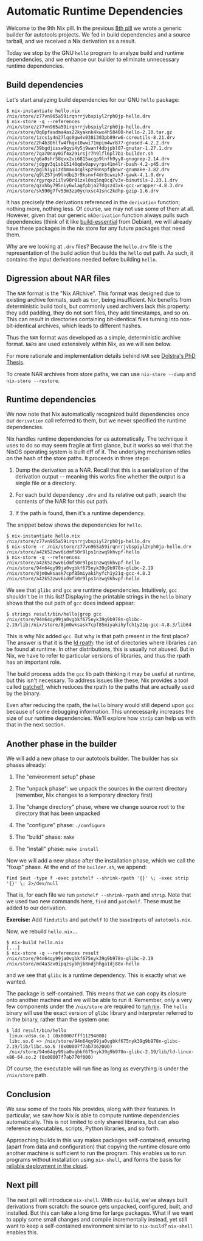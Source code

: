 # Automatic Runtime Dependencies

Welcome to the 9th Nix pill. In the previous [8th
pill](08-generic-builders.md) we wrote a generic builder for autotools
projects. We fed in build dependencies and a source tarball, and we
received a Nix derivation as a result.

Today we stop by the GNU `hello` program to analyze build and runtime
dependencies, and we enhance our builder to eliminate unnecessary
runtime dependencies.

## Build dependencies

Let's start analyzing build dependencies for our GNU `hello` package:

    $ nix-instantiate hello.nix
    /nix/store/z77vn965a59irqnrrjvbspiyl2rph0jp-hello.drv
    $ nix-store -q --references /nix/store/z77vn965a59irqnrrjvbspiyl2rph0jp-hello.drv
    /nix/store/0q6pfasdma4as22kyaknk4kwx4h58480-hello-2.10.tar.gz
    /nix/store/1zcs1y4n27lqs0gw4v038i303pb89rw6-coreutils-8.21.drv
    /nix/store/2h4b30hlfw4fhqx10wwi71mpim4wr877-gnused-4.2.2.drv
    /nix/store/39bgdjissw9gyi4y5j9wanf4dbjpbl07-gnutar-1.27.1.drv
    /nix/store/7qa70nay0if4x291rsjr7h9lfl6pl7b1-builder.sh
    /nix/store/g6a0shr58qvx2vi6815acgp9lnfh9yy8-gnugrep-2.14.drv
    /nix/store/jdggv3q1sb15140qdx0apvyrps41m4lr-bash-4.2-p45.drv
    /nix/store/pglhiyp1zdbmax4cglkpz98nspfgbnwr-gnumake-3.82.drv
    /nix/store/q9l257jn9lndbi3r9ksnvf4dr8cwxzk7-gawk-4.1.0.drv
    /nix/store/rgyrqxz1ilv90r01zxl0sq5nq0cq7v3v-binutils-2.23.1.drv
    /nix/store/qzxhby795niy6wlagfpbja27dgsz43xk-gcc-wrapper-4.8.3.drv
    /nix/store/sk590g7fv53m3zp0ycnxsc41snc2kdhp-gzip-1.6.drv

It has precisely the derivations referenced in the `derivation`
function; nothing more, nothing less. Of course, we may not use some of
them at all. However, given that our generic `mkDerivation` function
always pulls such dependencies (think of it like
[build-essential](https://packages.debian.org/unstable/build-essential)
from Debian), we will already have these packages in the nix store for
any future packages that need them.

Why are we looking at `.drv` files? Because the `hello.drv` file is the
representation of the build action that builds the `hello` out path. As
such, it contains the input derivations needed before building `hello`.

## Digression about NAR files

The `NAR` format is the "Nix ARchive". This format was designed due to
existing archive formats, such as `tar`, being insufficient. Nix
benefits from deterministic build tools, but commonly used archivers
lack this property: they add padding, they do not sort files, they add
timestamps, and so on. This can result in directories containing
bit-identical files turning into non-bit-identical archives, which leads
to different hashes.

Thus the `NAR` format was developed as a simple, deterministic archive
format. `NAR`s are used extensively within Nix, as we will see below.

For more rationale and implementation details behind `NAR` see
[Dolstra's PhD Thesis](http://nixos.org/~eelco/pubs/phd-thesis.pdf).

To create NAR archives from store paths, we can use `nix-store --dump`
and `nix-store --restore`.

## Runtime dependencies

We now note that Nix automatically recognized build dependencies once
our `derivation` call referred to them, but we never specified the
runtime dependencies.

Nix handles runtime dependencies for us automatically. The technique it
uses to do so may seem fragile at first glance, but it works so well
that the NixOS operating system is built off of it. The underlying
mechanism relies on the hash of the store paths. It proceeds in three
steps:

1.  Dump the derivation as a NAR. Recall that this is a serialization of
    the derivation output \-- meaning this works fine whether the output
    is a single file or a directory.

2.  For each build dependency `.drv` and its relative out path, search
    the contents of the NAR for this out path.

3.  If the path is found, then it's a runtime dependency.

The snippet below shows the dependencies for `hello`.

    $ nix-instantiate hello.nix
    /nix/store/z77vn965a59irqnrrjvbspiyl2rph0jp-hello.drv
    $ nix-store -r /nix/store/z77vn965a59irqnrrjvbspiyl2rph0jp-hello.drv
    /nix/store/a42k52zwv6idmf50r9lps1nzwq9khvpf-hello
    $ nix-store -q --references /nix/store/a42k52zwv6idmf50r9lps1nzwq9khvpf-hello
    /nix/store/94n64qy99ja0vgbkf675nyk39g9b978n-glibc-2.19
    /nix/store/8jm0wksask7cpf85miyakihyfch1y21q-gcc-4.8.3
    /nix/store/a42k52zwv6idmf50r9lps1nzwq9khvpf-hello

We see that `glibc` and `gcc` are runtime dependencies. Intuitively,
`gcc` shouldn't be in this list! Displaying the printable strings in
the `hello` binary shows that the out path of `gcc` does indeed appear:

    $ strings result/bin/hello|grep gcc
    /nix/store/94n64qy99ja0vgbkf675nyk39g9b978n-glibc-2.19/lib:/nix/store/8jm0wksask7cpf85miyakihyfch1y21q-gcc-4.8.3/lib64

This is why Nix added `gcc`. But why is that path present in the first
place? The answer is that it is the [ld
rpath](http://en.wikipedia.org/wiki/Rpath): the list of directories
where libraries can be found at runtime. In other distributions, this is
usually not abused. But in Nix, we have to refer to particular versions
of libraries, and thus the rpath has an important role.

The build process adds the `gcc` lib path thinking it may be useful at
runtime, but this isn't necessary. To address issues like these, Nix
provides a tool called [patchelf](https://nixos.org/patchelf.html),
which reduces the rpath to the paths that are actually used by the
binary.

Even after reducing the rpath, the `hello` binary would still depend
upon `gcc` because of some debugging information. This unnecessarily
increases the size of our runtime dependencies. We'll explore how
`strip` can help us with that in the next section.

## Another phase in the builder

We will add a new phase to our autotools builder. The builder has six
phases already:

1.  The "environment setup" phase

2.  The "unpack phase": we unpack the sources in the current directory
    (remember, Nix changes to a temporary directory first)

3.  The "change directory" phase, where we change source root to the
    directory that has been unpacked

4.  The "configure" phase: `./configure`

5.  The "build" phase: `make`

6.  The "install" phase: `make install`

Now we will add a new phase after the installation phase, which we call
the "fixup" phase. At the end of the `builder.sh`, we append:

    find $out -type f -exec patchelf --shrink-rpath '{}' \; -exec strip '{}' \; 2>/dev/null

That is, for each file we run `patchelf --shrink-rpath` and `strip`.
Note that we used two new commands here, `find` and `patchelf`. These
must be added to our derivation.

**Exercise:** Add `findutils` and `patchelf` to the `baseInputs` of
`autotools.nix`.

Now, we rebuild `hello.nix`\...

    $ nix-build hello.nix
    [...]
    $ nix-store -q --references result
    /nix/store/94n64qy99ja0vgbkf675nyk39g9b978n-glibc-2.19
    /nix/store/md4a3zv0ipqzsybhjb8ndjhhga1dj88x-hello

and we see that `glibc` is a runtime dependency. This is exactly what we
wanted.

The package is self-contained. This means that we can copy its closure
onto another machine and we will be able to run it. Remember, only a
very few components under the `/nix/store` are required to [run
nix](02-install-on-your-running.md). The `hello` binary will use the
exact version of `glibc` library and interpreter referred to in the
binary, rather than the system one:

    $ ldd result/bin/hello
     linux-vdso.so.1 (0x00007fff11294000)
     libc.so.6 => /nix/store/94n64qy99ja0vgbkf675nyk39g9b978n-glibc-2.19/lib/libc.so.6 (0x00007f7ab7362000)
     /nix/store/94n64qy99ja0vgbkf675nyk39g9b978n-glibc-2.19/lib/ld-linux-x86-64.so.2 (0x00007f7ab770f000)

Of course, the executable will run fine as long as everything is under
the `/nix/store` path.

## Conclusion

We saw some of the tools Nix provides, along with their features. In
particular, we saw how Nix is able to compute runtime dependencies
automatically. This is not limited to only shared libraries, but can
also reference executables, scripts, Python libraries, and so forth.

Approaching builds in this way makes packages self-contained, ensuring
(apart from data and configuration) that copying the runtime closure
onto another machine is sufficient to run the program. This enables us
to run programs without installation using `nix-shell`, and forms the
basis for [reliable deployment in the
cloud](https://nixos.org/manual/nix/stable/introduction.html).

## Next pill

The next pill will introduce `nix-shell`. With `nix-build`, we've
always built derivations from scratch: the source gets unpacked,
configured, built, and installed. But this can take a long time for
large packages. What if we want to apply some small changes and compile
incrementally instead, yet still want to keep a self-contained
environment similar to `nix-build`? `nix-shell` enables this.
